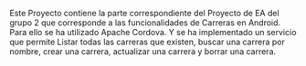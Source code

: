 Este Proyecto contiene la parte correspondiente del Proyecto de EA del grupo 2 que corresponde a las funcionalidades de Carreras en Android.
Para ello se ha utilizado Apache Cordova. Y se ha implementado un servicio que permite Listar todas las carreras que existen, buscar una carrera
por nombre, crear una carrera, actualizar una carrera y borrar una carrera.